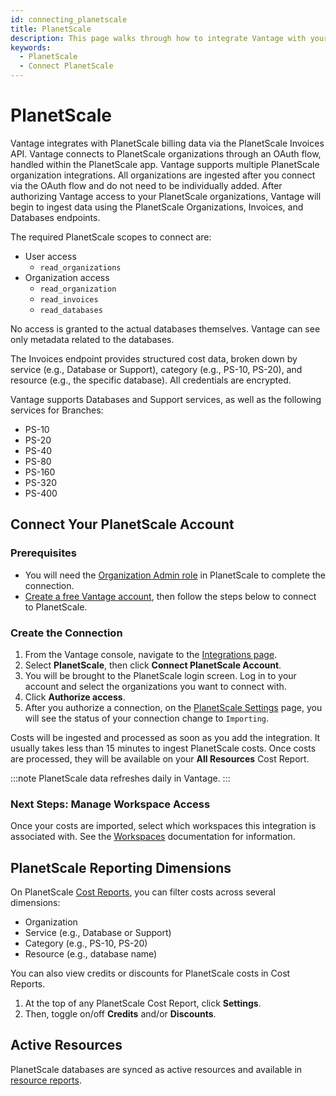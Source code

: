 ```yaml
---
id: connecting_planetscale
title: PlanetScale
description: This page walks through how to integrate Vantage with your PlanetScale account.
keywords:
  - PlanetScale
  - Connect PlanetScale
---
```


# PlanetScale

Vantage integrates with PlanetScale billing data via the PlanetScale Invoices API. Vantage connects to PlanetScale organizations through an OAuth flow, handled within the PlanetScale app. Vantage supports multiple PlanetScale organization integrations. All organizations are ingested after you connect via the OAuth flow and do not need to be individually added. After authorizing Vantage access to your PlanetScale organizations, Vantage will begin to ingest data using the PlanetScale Organizations, Invoices, and Databases endpoints.

The required PlanetScale scopes to connect are:

- User access
  - `read_organizations`
- Organization access
  - `read_organization`
  - `read_invoices`
  - `read_databases`

No access is granted to the actual databases themselves. Vantage can see only metadata related to the databases.

The Invoices endpoint provides structured cost data, broken down by service (e.g., Database or Support), category (e.g., PS-10, PS-20), and resource (e.g., the specific database). All credentials are encrypted.

Vantage supports Databases and Support services, as well as the following services for Branches:

- PS-10
- PS-20
- PS-40
- PS-80
- PS-160
- PS-320
- PS-400

## Connect Your PlanetScale Account

### Prerequisites

- You will need the [Organization Admin role](https://planetscale.com/docs/concepts/access-control) in PlanetScale to complete the connection.
- [Create a free Vantage account](https://console.vantage.sh/signup), then follow the steps below to connect to PlanetScale.

### Create the Connection

1. From the Vantage console, navigate to the [Integrations page](https://console.vantage.sh/settings/integrations).
2. Select **PlanetScale**, then click **Connect PlanetScale Account**.
3. You will be brought to the PlanetScale login screen. Log in to your account and select the organizations you want to connect with.
4. Click **Authorize access**.
5. After you authorize a connection, on the [PlanetScale Settings](https://console.vantage.sh/settings/planetscale/) page, you will see the status of your connection change to `Importing`.

Costs will be ingested and processed as soon as you add the integration. It usually takes less than 15 minutes to ingest PlanetScale costs. Once costs are processed, they will be available on your **All Resources** Cost Report.

:::note
PlanetScale data refreshes daily in Vantage.
:::

### Next Steps: Manage Workspace Access

Once your costs are imported, select which workspaces this integration is associated with. See the [Workspaces](/workspaces#integration-workspace) documentation for information.

## PlanetScale Reporting Dimensions

On PlanetScale [Cost Reports](/cost_reports/), you can filter costs across several dimensions:

- Organization
- Service (e.g., Database or Support)
- Category (e.g., PS-10, PS-20)
- Resource (e.g., database name)

You can also view credits or discounts for PlanetScale costs in Cost Reports.

1. At the top of any PlanetScale Cost Report, click **Settings**.
2. Then, toggle on/off **Credits** and/or **Discounts**.

## Active Resources

PlanetScale databases are synced as active resources and available in [resource reports](/active_resources).
